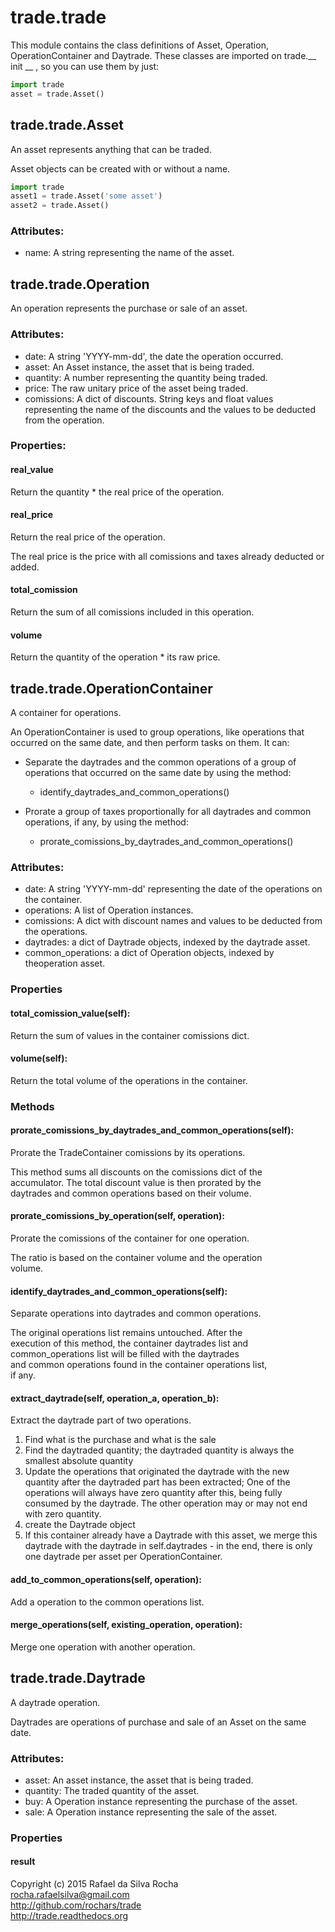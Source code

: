 # trade.trade

This module contains the class definitions of Asset, Operation,
OperationContainer and Daytrade. These classes are imported on
trade.__ init __ , so you can use them by just:

```python
import trade
asset = trade.Asset()
```


## trade.trade.Asset
An asset represents anything that can be traded.

Asset objects can be created with or without a name.
```python
import trade
asset1 = trade.Asset('some asset')
asset2 = trade.Asset()
```

### Attributes:
+ name: A string representing the name of the asset.


## trade.trade.Operation
An operation represents the purchase or sale of an asset.  

### Attributes:  
+ date: A string 'YYYY-mm-dd', the date the operation occurred.
+ asset: An Asset instance, the asset that is being traded.
+ quantity: A number representing the quantity being traded.
+ price: The raw unitary price of the asset being traded.
+ comissions: A dict of discounts. String keys and float values representing the name of the discounts and the values to be deducted from the operation.

### Properties:

#### real_value
Return the quantity * the real price of the operation.

#### real_price
Return the real price of the operation.

The real price is the price with all comissions and taxes already deducted or added.

#### total_comission
Return the sum of all comissions included in this operation.

#### volume
Return the quantity of the operation * its raw price.


## trade.trade.OperationContainer
A container for operations.

An OperationContainer is used to group operations, like operations
that occurred on the same date, and then perform tasks on them. It
can:

- Separate the daytrades and the common operations of a group of
  operations that occurred on the same date by using the method:

    * identify_daytrades_and_common_operations()

- Prorate a group of taxes proportionally for all daytrades and
  common operations, if any, by using the method:

    * prorate_comissions_by_daytrades_and_common_operations()

### Attributes:
+ date: A string 'YYYY-mm-dd' representing the date of the operations on the container.
+ operations: A list of Operation instances.
+ comissions: A dict with discount names and values to be deducted from the operations.
+ daytrades: a dict of Daytrade objects, indexed by the daytrade asset.
+ common_operations: a dict of Operation objects, indexed by theoperation asset.

### Properties

#### total_comission_value(self):
Return the sum of values in the container comissions dict.

#### volume(self):
Return the total volume of the operations in the container.

### Methods

#### prorate_comissions_by_daytrades_and_common_operations(self):
Prorate the TradeContainer comissions by its operations.  

This method sums all discounts on the comissions dict of the  
accumulator. The total discount value is then prorated by the  
daytrades and common operations based on their volume.  

#### prorate_comissions_by_operation(self, operation):
Prorate the comissions of the container for one operation.  

The ratio is based on the container volume and the operation  
volume.

#### identify_daytrades_and_common_operations(self):
Separate operations into daytrades and common operations.  

The original operations list remains untouched. After the  
execution of this method, the container daytrades list and  
common_operations list will be filled with the daytrades  
and common operations found in the container operations list,  
if any.

#### extract_daytrade(self, operation_a, operation_b):
Extract the daytrade part of two operations.

1. Find what is the purchase and what is the sale
2. Find the daytraded quantity; the daytraded
quantity is always the smallest absolute quantity
3. Update the operations that originated the
daytrade with the new quantity after the
daytraded part has been extracted; One of
the operations will always have zero
quantity after this, being fully consumed
by the daytrade. The other operation may or
may not end with zero quantity.
4. create the Daytrade object
5. If this container already have a Daytrade
with this asset, we merge this daytrade
with the daytrade in self.daytrades -
in the end, there is only one daytrade per
asset per OperationContainer.

#### add_to_common_operations(self, operation):
Add a operation to the common operations list.

#### merge_operations(self, existing_operation, operation):
Merge one operation with another operation.


## trade.trade.Daytrade
A daytrade operation.

Daytrades are operations of purchase and sale of an Asset on
the same date.

### Attributes:
+ asset: An asset instance, the asset that is being traded.
+ quantity: The traded quantity of the asset.
+ buy: A Operation instance representing the purchase of the asset.
+ sale: A Operation instance representing the sale of the asset.

### Properties

#### result


Copyright (c) 2015 Rafael da Silva Rocha  
rocha.rafaelsilva@gmail.com  
http://github.com/rochars/trade  
http://trade.readthedocs.org  
